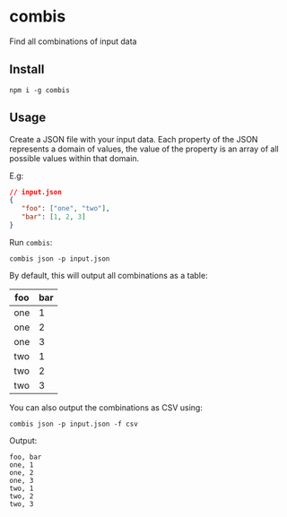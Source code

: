 # combis
Find all combinations of input data

## Install

```
npm i -g combis
```

## Usage

Create a JSON file with your input data. Each property of the JSON represents a domain of values, the value of the property is an array of all possible values within that domain.

E.g:

```json
// input.json
{
   "foo": ["one", "two"],
   "bar": [1, 2, 3]
}
```

Run `combis`:

```
combis json -p input.json
```

By default, this will output all combinations as a table:

| foo | bar |
| --- | --- |
| one | 1   |
| one | 2   |
| one | 3   |
| two | 1   |
| two | 2   |
| two | 3   |

You can also output the combinations as CSV using:

```
combis json -p input.json -f csv
```

Output:

```
foo, bar
one, 1
one, 2
one, 3
two, 1
two, 2
two, 3
```
